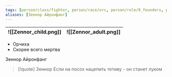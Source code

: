 ```yaml
---
tags: [person/class/fighter, person/race/orc, person/role/9_founders, person/status/dead]
aliases: [Зеннор Айронфанг]
---
```


| ![[Zennor_child.png]] | ![[Zennor_adult.png]] |
| --------------------- | --------------------- |

- Орчиха
- Скорее всего мертва

Зеннор Айронфанг

> [!quote] Зеннор
> Если на посох нацепить тетиву - он станет луком
